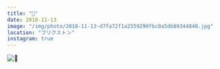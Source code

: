 ```yaml
---
title: "🌄"
date: 2018-11-13
image: "/img/photo/2018-11-13-d7fa72f1a2559290fbc0a5db89344840.jpg"
location: "ブリクストン"
instagram: true
---
```


![🌄](/img/photo/2018-11-13-d7fa72f1a2559290fbc0a5db89344840.jpg)
